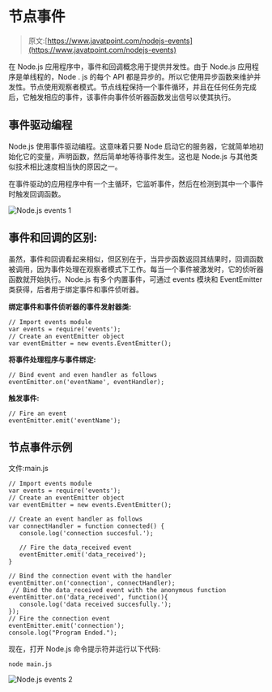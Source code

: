 # 节点事件

> 原文:[https://www.javatpoint.com/nodejs-events](https://www.javatpoint.com/nodejs-events)

在 Node.js 应用程序中，事件和回调概念用于提供并发性。由于 Node.js 应用程序是单线程的，Node . js 的每个 API 都是异步的。所以它使用异步函数来维护并发性。节点使用观察者模式。节点线程保持一个事件循环，并且在任何任务完成后，它触发相应的事件，该事件向事件侦听器函数发出信号以使其执行。

## 事件驱动编程

Node.js 使用事件驱动编程。这意味着只要 Node 启动它的服务器，它就简单地初始化它的变量，声明函数，然后简单地等待事件发生。这也是 Node.js 与其他类似技术相比速度相当快的原因之一。

在事件驱动的应用程序中有一个主循环，它监听事件，然后在检测到其中一个事件时触发回调函数。

![Node.js events 1](../Images/0e7fdeac37e8f9b5d4095b5cb2476e9e.png)

## 事件和回调的区别:

虽然，事件和回调看起来相似，但区别在于，当异步函数返回其结果时，回调函数被调用，因为事件处理在观察者模式下工作。每当一个事件被激发时，它的侦听器函数就开始执行。Node.js 有多个内置事件，可通过 events 模块和 EventEmitter 类获得，后者用于绑定事件和事件侦听器。

**绑定事件和事件侦听器的事件发射器类:**

```
// Import events module
var events = require('events');
// Create an eventEmitter object
var eventEmitter = new events.EventEmitter();

```

**将事件处理程序与事件绑定:**

```
// Bind event and even handler as follows
eventEmitter.on('eventName', eventHandler);

```

**触发事件:**

```
// Fire an event 
eventEmitter.emit('eventName');

```

## 节点事件示例

文件:main.js

```
// Import events module
var events = require('events');
// Create an eventEmitter object
var eventEmitter = new events.EventEmitter();

// Create an event handler as follows
var connectHandler = function connected() {
   console.log('connection succesful.');

   // Fire the data_received event 
   eventEmitter.emit('data_received');
}

// Bind the connection event with the handler
eventEmitter.on('connection', connectHandler);
 // Bind the data_received event with the anonymous function
eventEmitter.on('data_received', function(){
   console.log('data received succesfully.');
});
// Fire the connection event 
eventEmitter.emit('connection');
console.log("Program Ended.");

```

现在，打开 Node.js 命令提示符并运行以下代码:

```
node main.js

```

![Node.js events 2](../Images/f17d64bdcd309bcf6549920c974f883b.png)